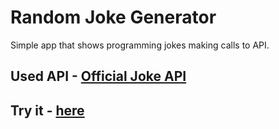 # Random Joke Generator
Simple app that shows programming jokes making calls to API.

## Used API - [Official Joke API](https://github.com/15Dkatz/official_joke_api)

## Try it - [here](https://lasygin.github.io/random-joke-generator/)
